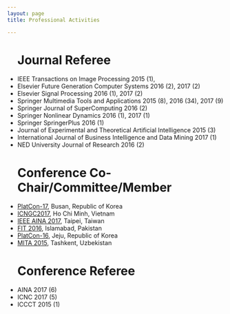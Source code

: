 ```yaml
---
layout: page
title: Professional Activities

---
```




<ul><h1>Journal Referee</h1>
    <li>IEEE Transactions on Image Processing 2015 (1), </li>
    <li>Elsevier Future Generation Computer Systems 2016 (2), 2017 (2)</li>
    <li>Elsevier Signal Processing 2016 (1), 2017 (2)</li>
    <li>Springer Multimedia Tools and Applications 2015 (8), 2016 (34), 2017 (9)</li>
    <li>Springer Journal of SuperComputing 2016 (2)</li>
    <li>Springer Nonlinear Dynamics 2016 (1), 2017 (1)</li>
    <li>Springer SpringerPlus 2016 (1)</li>
    <li>Journal of Experimental and Theoretical Artificial Intelligence 2015 (3)</li>
    <li>International Journal of Business Intelligence and Data Mining 2017 (1)</li>
    <li>NED University Journal of Research 2016 (2)</li>

</ul>

<ul><h1>Conference Co-Chair/Committee/Member</h1>
    <li><a href="http://www.platcon.org/" target="_blank">PlatCon-17</a>, Busan, Republic of Korea</li>
    <li><a href="http://www.kingpc.or.kr/icngc2017/index.html" target="_blank">ICNGC2017</a>, Ho Chi Minh, Vietnam</li>
    <li><a href="http://voyager.ce.fit.ac.jp/conf/aina/2017/tpc.html" target="_blank">IEEE AINA 2017</a>, Taipei, Taiwan</li>
    <li><a href="http://www.wikicfp.com/cfp/servlet/event.showcfp?eventid=55508&copyownerid=3746" target="_blank">FIT 2016</a>, Islamabad,      Pakistan</li>
    <li><a href="http://2016.platcon.org/" target="_blank">PlatCon-16</a>, Jeju, Republic of Korea</li>
    <li><a href="https://sites.google.com/site/icmita2015/index" target="_blank">MITA 2015</a>, Tashkent, Uzbekistan</li> 
</ul>

<ul><h1>Conference Referee</h1>
    <li>AINA 2017 (6)</li>
    <li>ICNC 2017 (5)</li>
    <li>ICCCT 2015 (1)</li>
</ul>
